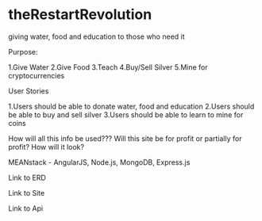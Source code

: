 # theRestartRevolution
giving water, food and education to those who need it

Purpose:

1.Give Water
2.Give Food
3.Teach
4.Buy/Sell Silver
5.Mine for cryptocurrencies

User Stories

1.Users should be able to donate water, food and education
2.Users should be able to buy and sell silver
3.Users should be able to learn to mine for coins

How will all this info be used???
Will this site be for profit or partially for profit?
How will it look?

MEANstack - AngularJS, Node.js, MongoDB, Express.js

Link to ERD

Link to Site

Link to Api
